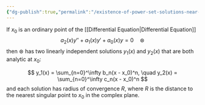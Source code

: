 ```yaml
---
{"dg-publish":true,"permalink":"/existence-of-power-set-solutions-near-ordinary-points/"}
---
```


If $x_0$ is an ordinary point of the [[Differential Equation\|Differential Equation]]
$$
a_2(x) y'' + a_1(x) y' + a_0(x)y = 0 \quad \circledast
$$
then $\circledast$ has two linearly independent solutions $y_1(x)$ and $y_2(x)$ that are both analytic at $x_0$:

$$
y_1(x) = \sum_{n=0}^\infty b_n(x - x_0)^n,
\quad
y_2(x) = \sum_{n=0}^\infty c_n(x - x_0)^n
$$
and each solution has radius of convergence $R$, where $R$ is the distance to the nearest singular point to $x_0$ in the complex plane.